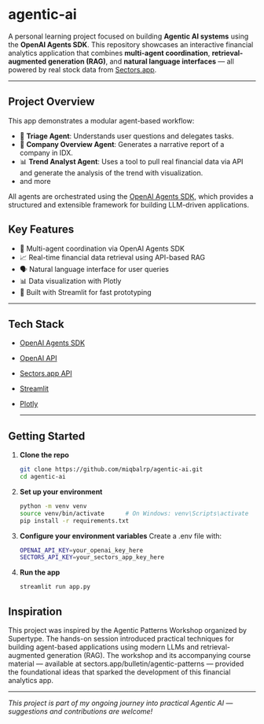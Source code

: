 # agentic-ai

A personal learning project focused on building **Agentic AI systems** using the **OpenAI Agents SDK**. This repository showcases an interactive financial analytics application that combines **multi-agent coordination**, **retrieval-augmented generation (RAG)**, and **natural language interfaces** — all powered by real stock data from [Sectors.app](https://sectors.app).

---

## Project Overview

This app demonstrates a modular agent-based workflow:

- 🧭 **Triage Agent**: Understands user questions and delegates tasks.
- 🧾 **Company Overview Agent**: Generates a narrative report of a company in IDX.
- 📊 **Trend Analyst Agent**: Uses a tool to pull real financial data via API and generate the analysis of the trend with visualization.
- and more

All agents are orchestrated using the [OpenAI Agents SDK](https://platform.openai.com/docs/assistants/overview), which provides a structured and extensible framework for building LLM-driven applications.

## Key Features

- 🧠 Multi-agent coordination via OpenAI Agents SDK
- 📈 Real-time financial data retrieval using API-based RAG
- 🗣️ Natural language interface for user queries
- 📊 Data visualization with Plotly
- 🧪 Built with Streamlit for fast prototyping

---

## Tech Stack

- [OpenAI Agents SDK](https://platform.openai.com/docs/assistants/overview)
- [OpenAI API](https://platform.openai.com/)
- [Sectors.app API](https://sectors.app)
- [Streamlit](https://streamlit.io/)
- [Plotly](https://plotly.com/python/)

  ---

## Getting Started

1. **Clone the repo**
   ```bash
   git clone https://github.com/miqbalrp/agentic-ai.git
   cd agentic-ai
2. **Set up your environment**
   ```bash
   python -m venv venv
   source venv/bin/activate      # On Windows: venv\Scripts\activate
   pip install -r requirements.txt
3. **Configure your environment variables**
   Create a .env file with:
   ```bash
   OPENAI_API_KEY=your_openai_key_here
   SECTORS_API_KEY=your_sectors_app_key_here
4. **Run the app**
   ```bash
   streamlit run app.py

## Inspiration
This project was inspired by the Agentic Patterns Workshop organized by Supertype. The hands-on session introduced practical techniques for building agent-based applications using modern LLMs and retrieval-augmented generation (RAG). The workshop and its accompanying course material — available at sectors.app/bulletin/agentic-patterns — provided the foundational ideas that sparked the development of this financial analytics app. 

---
*This project is part of my ongoing journey into practical Agentic AI — suggestions and contributions are welcome!*

